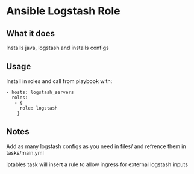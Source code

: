# Ansible Logstash Role

## What it does
Installs java, logstash and installs configs

## Usage
Install in roles and call from playbook with:

```
- hosts: logstash_servers
  roles:
   - {
     role: logstash
    }
```

## Notes
Add as many logstash configs as you need in files/ and refrence them in tasks/main.yml

iptables task will insert a rule to allow ingress for external logstash inputs
